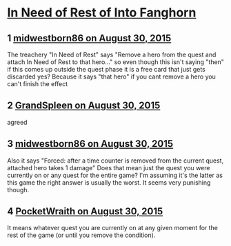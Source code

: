 # [In Need of Rest of Into Fanghorn](https://community.fantasyflightgames.com/topic/186610-in-need-of-rest-of-into-fanghorn/)

## 1 [midwestborn86 on August 30, 2015](https://community.fantasyflightgames.com/topic/186610-in-need-of-rest-of-into-fanghorn/?do=findComment&comment=1763320)

The treachery "In Need of Rest" says "Remove a hero from the quest and attach In Need of Rest to that hero..." so even though this isn't saying "then" if this comes up outside the quest phase it is a free card that just gets discarded yes? Because it says "that hero" if you cant remove a hero you can't finish the effect

## 2 [GrandSpleen on August 30, 2015](https://community.fantasyflightgames.com/topic/186610-in-need-of-rest-of-into-fanghorn/?do=findComment&comment=1763386)

agreed

## 3 [midwestborn86 on August 30, 2015](https://community.fantasyflightgames.com/topic/186610-in-need-of-rest-of-into-fanghorn/?do=findComment&comment=1763408)

Also it says "Forced: after a time counter is removed from the current quest, attached hero takes 1 damage" Does that mean just the quest you were currently on or any quest for the entire game? I'm assuming it's the latter as this game the right answer is usually the worst. It seems very punishing though.

## 4 [PocketWraith on August 30, 2015](https://community.fantasyflightgames.com/topic/186610-in-need-of-rest-of-into-fanghorn/?do=findComment&comment=1763554)

It means whatever quest you are currently on at any given moment for the rest of the game (or until you remove the condition).

